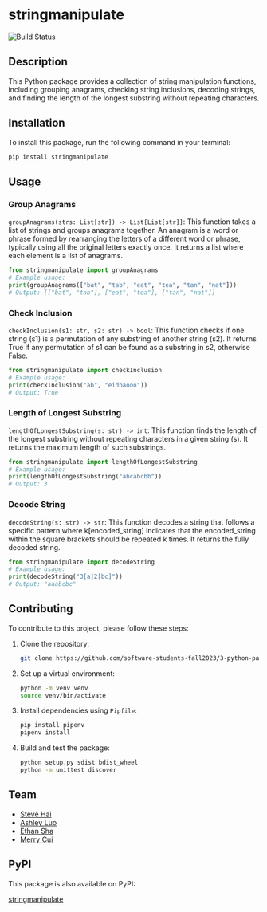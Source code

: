 # stringmanipulate

![Build Status](https://github.com/software-students-fall2023/3-python-package-exercise-team-dominators-1/actions/workflows/build.yaml/badge.svg)

## Description

This Python package provides a collection of string manipulation functions, including grouping anagrams, checking string inclusions, decoding strings, and finding the length of the longest substring without repeating characters.

## Installation

To install this package, run the following command in your terminal:

```bash
pip install stringmanipulate
```
## Usage

### Group Anagrams
`groupAnagrams(strs: List[str]) -> List[List[str]]`: This function takes a list of strings and groups anagrams together. An anagram is a word or phrase formed by rearranging the letters of a different word or phrase, typically using all the original letters exactly once. It returns a list where each element is a list of anagrams.

```python
from stringmanipulate import groupAnagrams
# Example usage:
print(groupAnagrams(["bat", "tab", "eat", "tea", "tan", "nat"]))  
# Output: [["bat", "tab"], ["eat", "tea"], ["tan", "nat"]]
```
### Check Inclusion
`checkInclusion(s1: str, s2: str) -> bool`: This function checks if one string (s1) is a permutation of any substring of another string (s2). It returns True if any permutation of s1 can be found as a substring in s2, otherwise False.

```python
from stringmanipulate import checkInclusion
# Example usage:
print(checkInclusion("ab", "eidbaooo"))  
# Output: True
```
### Length of Longest Substring
`lengthOfLongestSubstring(s: str) -> int`: This function finds the length of the longest substring without repeating characters in a given string (s). It returns the maximum length of such substrings.

```python
from stringmanipulate import lengthOfLongestSubstring
# Example usage:
print(lengthOfLongestSubstring("abcabcbb"))  
# Output: 3
```
### Decode String
`decodeString(s: str) -> str`: This function decodes a string that follows a specific pattern where k[encoded_string] indicates that the encoded_string within the square brackets should be repeated k times. It returns the fully decoded string.

```python
from stringmanipulate import decodeString
# Example usage:
print(decodeString("3[a]2[bc]"))  
# Output: "aaabcbc"
```

## Contributing

To contribute to this project, please follow these steps:

1. Clone the repository:
   ```bash
   git clone https://github.com/software-students-fall2023/3-python-package-exercise-team-dominators-1.git
   ```
2. Set up a virtual environment:
   ```bash
   python -m venv venv
   source venv/bin/activate  
   ```
3. Install dependencies using `Pipfile`:
   ```bash
   pip install pipenv
   pipenv install
   ```
4. Build and test the package:
   ```bash
   python setup.py sdist bdist_wheel
   python -m unittest discover
   ```

## Team

- [Steve Hai](https://github.com/Hyteve)
- [Ashley Luo](https://github.com/luoashley)
- [Ethan Sha](https://github.com/EthanSha111)
- [Merry Cui](https://github.com/merrylearninggithub)

## PyPI

This package is also available on PyPI:

[stringmanipulate](https://pypi.org/project/stringmanipulate/0.0.2/)
